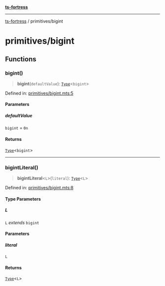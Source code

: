 [**ts-fortress**](../README.md)

---

[ts-fortress](../README.md) / primitives/bigint

# primitives/bigint

## Functions

### bigint()

> **bigint**(`defaultValue`): [`Type`](../type.md#type)\<`bigint`\>

Defined in: [primitives/bigint.mts:5](https://github.com/noshiro-pf/ts-fortress/blob/main/src/primitives/bigint.mts#L5)

#### Parameters

##### defaultValue

`bigint` = `0n`

#### Returns

[`Type`](../type.md#type)\<`bigint`\>

---

### bigintLiteral()

> **bigintLiteral**\<`L`\>(`literal`): [`Type`](../type.md#type)\<`L`\>

Defined in: [primitives/bigint.mts:8](https://github.com/noshiro-pf/ts-fortress/blob/main/src/primitives/bigint.mts#L8)

#### Type Parameters

##### L

`L` _extends_ `bigint`

#### Parameters

##### literal

`L`

#### Returns

[`Type`](../type.md#type)\<`L`\>
